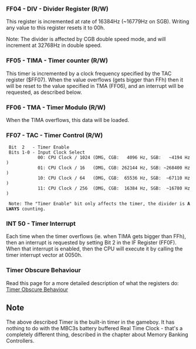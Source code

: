 ### FF04 - DIV - Divider Register (R/W)

This register is incremented at rate of 16384Hz (\~16779Hz on SGB).
Writing any value to this register resets it to 00h.

Note: The divider is affected by CGB double speed mode, and will
increment at 32768Hz in double speed.

### FF05 - TIMA - Timer counter (R/W)

This timer is incremented by a clock frequency specified by the TAC
register (\$FF07). When the value overflows (gets bigger than FFh) then
it will be reset to the value specified in TMA (FF06), and an interrupt
will be requested, as described below.

### FF06 - TMA - Timer Modulo (R/W)

When the TIMA overflows, this data will be loaded.

### FF07 - TAC - Timer Control (R/W)

` Bit  2   - Timer Enable`\
` Bits 1-0 - Input Clock Select`\
`            00: CPU Clock / 1024 (DMG, CGB:   4096 Hz, SGB:   ~4194 Hz)`\
`            01: CPU Clock / 16   (DMG, CGB: 262144 Hz, SGB: ~268400 Hz)`\
`            10: CPU Clock / 64   (DMG, CGB:  65536 Hz, SGB:  ~67110 Hz)`\
`            11: CPU Clock / 256  (DMG, CGB:  16384 Hz, SGB:  ~16780 Hz)`\
` `\
` Note: The "Timer Enable" bit only affects the timer, the divider is `**`ALWAYS`**` counting.`

### INT 50 - Timer Interrupt

Each time when the timer overflows (ie. when TIMA gets bigger than FFh),
then an interrupt is requested by setting Bit 2 in the IF Register
(FF0F). When that interrupt is enabled, then the CPU will execute it by
calling the timer interrupt vector at 0050h.

### Timer Obscure Behaviour

Read this page for a more detailed description of what the registers do:
[Timer Obscure Behaviour](Timer_Obscure_Behaviour "wikilink")

Note
----

The above described Timer is the built-in timer in the gameboy. It has
nothing to do with the MBC3s battery buffered Real Time Clock - that\'s
a completely different thing, described in the chapter about Memory
Banking Controllers.

